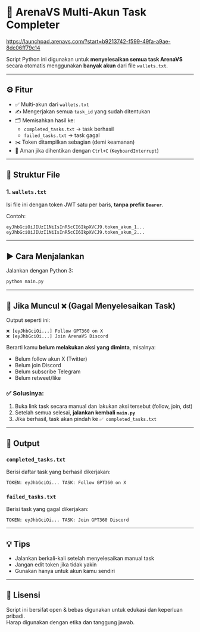 # 🧾 ArenaVS Multi-Akun Task Completer 
https://launchpad.arenavs.com/?start=b9213742-f599-49fa-a9ae-8dc06ff79c14

Script Python ini digunakan untuk **menyelesaikan semua task ArenaVS** secara otomatis menggunakan **banyak akun** dari file `wallets.txt`.

---

## ⚙️ Fitur

- ✅ Multi-akun dari `wallets.txt`
- ✍️ Mengerjakan semua `task_id` yang sudah ditentukan
- 🗂️ Memisahkan hasil ke:
  - `completed_tasks.txt` → task berhasil
  - `failed_tasks.txt` → task gagal
- ✂️ Token ditampilkan sebagian (demi keamanan)
- 🛑 Aman jika dihentikan dengan `Ctrl+C` (`KeyboardInterrupt`)

---

## 📁 Struktur File

### 1. `wallets.txt`

Isi file ini dengan token JWT satu per baris, **tanpa prefix `Bearer`**.

Contoh:
```
eyJhbGciOiJIUzI1NiIsInR5cCI6IkpXVCJ9.token_akun_1...
eyJhbGciOiJIUzI1NiIsInR5cCI6IkpXVCJ9.token_akun_2...
```

---

## ▶️ Cara Menjalankan

Jalankan dengan Python 3:

```bash
python main.py
```

---

## 🧯 Jika Muncul `❌` (Gagal Menyelesaikan Task)

Output seperti ini:

```
❌ [eyJhbGciOi...] Follow GPT360 on X
❌ [eyJhbGciOi...] Join ArenaVS Discord
```

Berarti kamu **belum melakukan aksi yang diminta**, misalnya:

- Belum follow akun X (Twitter)
- Belum join Discord
- Belum subscribe Telegram
- Belum retweet/like

### ✅ Solusinya:

1. Buka link task secara manual dan lakukan aksi tersebut (follow, join, dst)
2. Setelah semua selesai, **jalankan kembali `main.py`**
3. Jika berhasil, task akan pindah ke `✅ completed_tasks.txt`

---

## 📂 Output

### `completed_tasks.txt`
Berisi daftar task yang berhasil dikerjakan:
```
TOKEN: eyJhbGciOi... TASK: Follow GPT360 on X
```

### `failed_tasks.txt`
Berisi task yang gagal dikerjakan:
```
TOKEN: eyJhbGciOi... TASK: Join GPT360 Discord
```

---

## 💡 Tips

- Jalankan berkali-kali setelah menyelesaikan manual task
- Jangan edit token jika tidak yakin
- Gunakan hanya untuk akun kamu sendiri

---

## 📜 Lisensi

Script ini bersifat open & bebas digunakan untuk edukasi dan keperluan pribadi.  
Harap digunakan dengan etika dan tanggung jawab.
